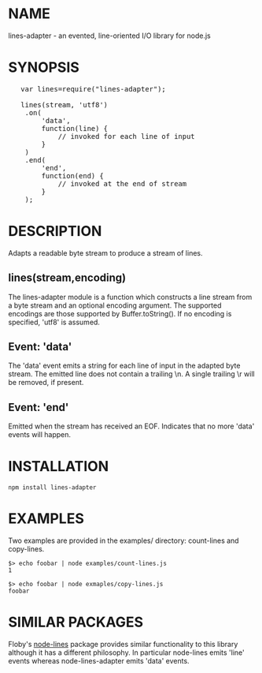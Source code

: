 NAME
====
lines-adapter - an evented, line-oriented I/O library for node.js

SYNOPSIS
========
<pre>
   var lines=require("lines-adapter");

   lines(stream, 'utf8')
    .on(
        'data',
        function(line) {
            // invoked for each line of input
        }
    )
    .end(
        'end',
        function(end) {
            // invoked at the end of stream
        }
    );
</pre>

DESCRIPTION
===========
Adapts a readable byte stream to produce a stream of lines.

lines(stream,encoding)
----------------------
The lines-adapter module is a function which constructs a line stream from a byte stream and an optional
encoding argument. The supported encodings are those supported by Buffer.toString(). If no encoding is 
specified, 'utf8' is assumed.

Event: 'data'
-------------
The 'data' event emits a string for each line of input in the adapted byte stream. The emitted
line does not contain a trailing \\n. A single trailing \\r will be removed, if present.

Event: 'end'
------------
Emitted when the stream has received an EOF. Indicates that no more 'data' events will happen.

INSTALLATION
============

	npm install lines-adapter

EXAMPLES
========
Two examples are provided in the examples/ directory: count-lines and copy-lines.

    $> echo foobar | node examples/count-lines.js
    1

    $> echo foobar | node exmaples/copy-lines.js
    foobar

SIMILAR PACKAGES
================
Floby's [node-lines](https://github.com/Floby/node-lines) package provides similar functionality to this
library although it has a different philosophy. In particular node-lines emits 'line' events whereas 
node-lines-adapter emits 'data' events.



